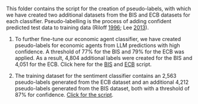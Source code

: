 This folder contains the script for the creation of pseudo-labels, with which we have created two additional datasets from the BIS and ECB datasets for each classifier. Pseudo-labelling is the process of adding confident predicted test data to training data (Riloff [1996](https://cdn.aaai.org/AAAI/1996/AAAI96-155.pdf); Lee [2013](https://github.com/emintham/Papers/blob/master/Lee-%20Pseudo-Label:%20The%20Simple%20and%20Efficient%20Semi-Supervised%20Learning%20Method%20for%20Deep%20Neural%20Networks.pdf)). 


1. To further fine-tune our economic agent classifier, we have created pseudo-labels for economic agents from LLM predictions with high confidence. A threshold of 77% for the BIS and 79% for the ECB was applied. As a result, 4,804 additional labels were created for the BIS and 4,051 for the ECB. Click here for the [BIS](Meta_labelling/BIS_meta_labels.ipynb) and [ECB](Meta_labelling/ECB_meta_labels.ipynb) script.

2. The training dataset for the sentiment classifier contains an 2,563 pseudo-labels generated from the ECB dataset and an additional 4,212 pseudo-labels generated from the BIS dataset, both with a threshold of 87% for confidence. [Click for the script](Meta_labelling/ECB_BIS_pseudo_sentiment.ipynb). 

